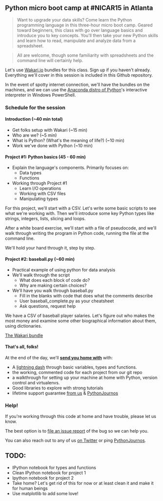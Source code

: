 ## Python micro boot camp at #NICAR15 in Atlanta

> Want to upgrade your data skills? Come learn the Python programming language in this three-hour micro boot camp. Geared toward beginners, this class with go over language basics and introduce you to key concepts. You'll then take your new Python skills and learn how to read, manipulate and analyze data from a spreadsheet.

> All are welcome, though some familiarity with spreadsheets and the command line will certainly help. 

Let's use [Wakari.io](http://www.wakari.io/) bundles for this class. Sign up if you haven't already. Everything we'll cover in this session is included in this Github repository.

In the event of spotty internet connection, we'll have the bundles on the machines, and we can use the [Anaconda distro of Python](http://docs.continuum.io/anaconda/pkgs.html)'s interactive interpreter in Windows PowerShell.

### Schedule for the session

#### Introduction (~40 min total)

  - Get folks setup with Wakari (~15 min)
  - Who are we? (~5 min)
  - What is Python? (What's the meaning of life?) (~10 min)
  - Work we've done with Python (~10 min)

#### Project #1: Python basics (45 - 60 min)

  - Explain the language's components. Primarily focuses on:
    - Data types
    - Functions
  - Working through Project #1
    - Learn I/O operations
    - Working with CSV files
    - Manipulating types

For this project, we'll start with a CSV. Let's write some basic scripts to see what we're working with. Then we'll introduce some key Python types like strings, integers, lists, slicing and loops.

After a white board exercise, we'll start with a file of pseudocode, and we'll walk through writing the program in Python code, running the file at the command line.

We'll hold your hand through it, step by step.

#### Project #2: baseball.py (~60 min)

  - Practical example of using python for data analysis
  - We'll walk through the script
    - What does each block of code do?
    - Why are making certain choices?
  - We'll have you walk through baseball.py
    - Fill in the blanks with code that does what the comments describe
    - User baseball_complete.py as your cheatsheet
    - Ask questions, request help

We have a CSV of baseball player salaries. Let's figure out who makes the most money and examine some other biographical information about them, using dictionaries.

[The Wakari bundle](https://www.wakari.io/sharing/bundle/malev/pycar2015)

#### That's all, folks!

At the end of the day, we'll __[send you home with](takehome/README.md)__ with:

* A [lightning dash](https://www.wakari.io/sharing/bundle/tommeagher/PyCAR_basics) through basic variables, types and functions.
* the working, commented code for each project from our git repo
* a walkthrough for setting up your machine at home with Python, version control and virtualenvs.
* Good libraries to explore with strong tutorials
* lifetime support guarantee [from us](CONTRIBUTORS.md) & [PythonJournos](https://groups.google.com/forum/#!forum/PythonJournos)

### Help!

If you're working through this code at home and have trouble, please let us know.

The best option is to [file an issue report](https://github.com/rnagle/pycar/issues) of the bug so we can help you.

You can also reach out to any of us [on Twitter](https://github.com/rnagle/pycar/blob/master/CONTRIBUTORS.md) or ping [PythonJournos](https://groups.google.com/forum/#!forum/PythonJournos).

## TODO:

  - IPython notebook for types and functions
  - Clean IPython notebook for project 1
  - Ipython notebook for project 2
  - Take home? Let's get rid of this for now or at least clean it and make it for human beings
  - Use matplotlib to add some love!
